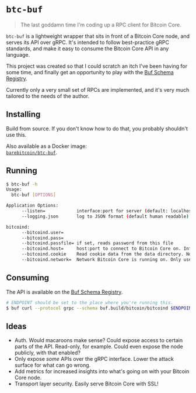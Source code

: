 # `btc-buf`

> The last goddamn time I'm coding up a RPC client for Bitcoin Core.

`btc-buf` is a lightweight wrapper that sits in front of a Bitcoin Core node,
and serves its API over gRPC. It's intended to follow best-practice gRPC
standards, and make it easy to consume the Bitcoin Core API in any language.

This project was created so that I could scratch an itch I've been having for
some time, and finally get an opportunity to play with the
[Buf Schema Registry](https://docs.buf.build/bsr/introduction).

Currently only a very small set of RPCs are implemented, and it's very much
tailored to the needs of the author.

## Installing

Build from source. If you don't know how to do that, you probably shouldn't use
this.

Also available as a Docker image:  
[`barebitcoin/btc-buf`](https://hub.docker.com/repository/docker/barebitcoin/btc-buf/general).

## Running

```bash
$ btc-buf -h
Usage:
  btc-buf [OPTIONS]

Application Options:
      --listen=            interface:port for server (default: localhost:5080)
      --logging.json       log to JSON format (default human readable)

bitcoind:
      --bitcoind.user=
      --bitcoind.pass=
      --bitcoind.passfile= if set, reads password from this file
      --bitcoind.host=     host:port to connect to Bitcoin Core on. Inferred from network if not set.
      --bitcoind.cookie    Read cookie data from the data directory. Not compatible with user and pass options.
      --bitcoind.network=  Network Bitcoin Core is running on. Only used to infer other parameters if not set. (default: regtest)
```

## Consuming

The API is available on the
[Buf Schema Registry](https://buf.build/bitcoin/bitcoind/assets/main).

```bash
# ENDPOINT should be set to the place where you're running this.
$ buf curl --protocol grpc --schema buf.build/bitcoin/bitcoind $ENDPOINT/bitcoin.bitcoind.v1alpha.BitcoinService/GetBlockchainInfo
```

## Ideas

- Auth. Would macaroons make sense? Could expose access to certain parts of the
  API. Read-only, for example. Could even expose the node publicly, with that
  enabled?
- Only expose _some_ APIs over the gRPC interface. Lower the attack surface for
  what can go wrong.
- Add metrics for increased insights into what's going on with your Bitcoin Core
  node.
- Transport layer security. Easily serve Bitcoin Core with SSL!
